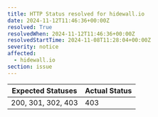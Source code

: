 ```yaml
---
title: HTTP Status resolved for hidewall.io
date: 2024-11-12T11:46:36+00:00Z
resolved: True
resolvedWhen: 2024-11-12T11:46:36+00:00Z
resolvedStartTime: 2024-11-08T11:28:04+00:00Z
severity: notice
affected:
  - hidewall.io
section: issue
---
```


| Expected Statuses | Actual Status  |
|-------------------|----------------|
| 200, 301, 302, 403 | 403 |
